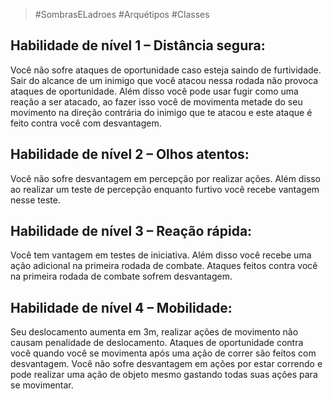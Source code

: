 > #SombrasELadroes 
> #Arquétipos 
> #Classes

## Habilidade de nível 1 – Distância segura: 
Você não sofre ataques de oportunidade caso esteja saindo de furtividade. Sair do alcance de um inimigo que você atacou nessa rodada não provoca ataques de oportunidade. Além disso você pode usar fugir como uma reação a ser atacado, ao fazer isso você de movimenta metade do seu movimento na direção contrária do inimigo que te atacou e este ataque é feito contra você com desvantagem.

## Habilidade de nível 2 – Olhos atentos: 
Você não sofre desvantagem em percepção por realizar ações. Além disso ao realizar um teste de percepção enquanto furtivo você recebe vantagem nesse teste. 

## Habilidade de nível 3 – Reação rápida: 
Você tem vantagem em testes de iniciativa. Além disso você recebe uma ação adicional na primeira rodada de combate. Ataques feitos contra você na primeira rodada de combate sofrem desvantagem.

## Habilidade de nível 4 – Mobilidade: 
Seu deslocamento aumenta em 3m, realizar ações de movimento não causam penalidade de deslocamento. Ataques de oportunidade contra você quando você se movimenta após uma ação de correr são feitos com desvantagem. Você não sofre desvantagem em ações por estar correndo e pode realizar uma ação de objeto mesmo gastando todas suas ações para se movimentar.